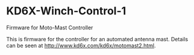 # KD6X-Winch-Control-1
Firmware for Moto-Mast Controller

This is firmware for the controller for an automated antenna mast.  Details can be seen at http://www.kd6x.com/kd6x/motomast2.html.
